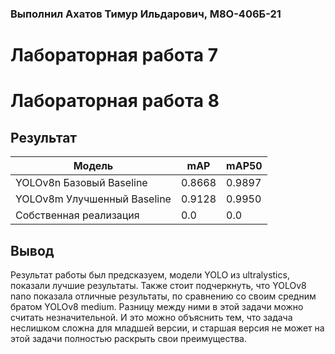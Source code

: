### Выполнил Ахатов Тимур Ильдарович, М8О-406Б-21

# Лабораторная работа 7

# Лабораторная работа 8
## Результат
| Модель                                     | mAP | mAP50 |
| ------------------------------------------ | ------ | -------- |
| YOLOv8n Базовый Baseline                      | 0.8668 | 0.9897  |
| YOLOv8m Улучшенный Baseline                   | 0.9128 | 0.9950  |
| Собственная реализация                      | 0.0 | 0.0   |



## Вывод
Результат работы был предсказуем, модели YOLO из ultralystics, показали лучшие результаты. Также стоит подчеркнуть, что YOLOv8 nano показала отличные результаты, по сравнению со своим средним братом YOLOv8 medium. Разницу между ними в этой задачи можно считать незначительной. И это можно объяснить тем, что задача неслишком сложна для младшей версии, и старшая версия не может на этой задачи полностью раскрыть свои преимущества. 

